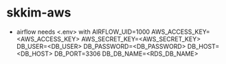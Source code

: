 # skkim-aws
* airflow needs <.env> with
AIRFLOW_UID=1000
AWS_ACCESS_KEY=<AWS_ACCESS_KEY>
AWS_SECRET_KEY=<AWS_SECRET_KEY>
DB_USER=<DB_USER>
DB_PASSWORD=<DB_PASSWORD>
DB_HOST=<DB_HOST>
DB_PORT=3306
DB_DB_NAME=<RDS_DB_NAME>
